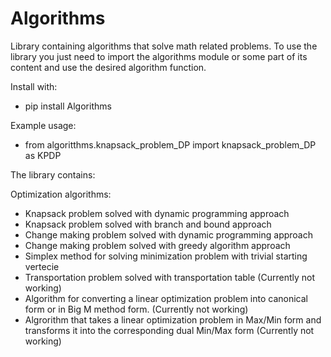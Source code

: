 # Algorithms
Library containing algorithms that solve math related problems.
To use the library you just need to import the algorithms module
or some part of its content and use the desired algorithm function.

Install with:
 - pip install Algorithms

Example usage:
 - from algoritthms.knapsack_problem_DP import knapsack_problem_DP as KPDP 

The library contains:

Optimization algorithms:
- Knapsack problem solved with dynamic programming approach
- Knapsack problem solved with branch and bound approach
- Change making problem solved with dynamic programming approach
- Change making problem solved with greedy algorithm approach 
- Simplex method for solving minimization problem with trivial starting vertecie 
- Transportation problem solved with transportation table (Currently not working)
- Algorithm for converting a linear optimization problem
  into canonical form or in Big M method form. (Currently not working)
- Algrorithm that takes a linear optimization problem in 
  Max/Min form and transforms it into the corresponding dual Min/Max form (Currently not working)